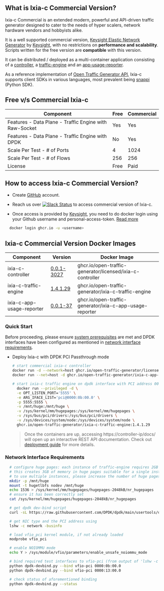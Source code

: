 ## What is Ixia-c Commercial Version?

Ixia-c Commercial is an extended modern, powerful and API-driven traffic generator designed to cater to the needs of hyper scalers, network hardware vendors and hobbyists alike.

It is a well supported commercial version, [Keysight Elastic Network Generator](https://www.keysight.com/us/en/products/network-test/protocol-load-test/keysight-elastic-network-generator.html) by [Keysight](https://www.keysight.com), with no restrictions on **performance and scalability**. Scripts written for the free version are **compatible** with this version.

It can be distributed / deployed as a multi-container application consisting of a [controller](https://github.com/orgs/open-traffic-generator/packages/container/package/licensed%2Fixia-c-controller), a [traffic-engine](https://github.com/orgs/open-traffic-generator/packages/container/package/ixia-c-traffic-engine) and an [app-usage-reporter](https://github.com/orgs/open-traffic-generator/packages/container/package/ixia-c-app-usage-reporter).

As a reference implementation of [Open Traffic Generator API](https://github.com/open-traffic-generator/models), Ixia-c supports client SDKs in various languages, most prevalent being [snappi](https://pypi.org/project/snappi/) (Python SDK).

## Free v/s Commercial Ixia-c

| Component                                               | Free               | Commercial         |
|---------------------------------------------------------|--------------------|--------------------|
| Features - Data Plane - Traffic Engine with Raw-Socket  |        Yes         |      Yes           |
| Features - Data Plane - Traffic Engine with DPDK        |        No          |      Yes           |
| Scale Per Test - # of Ports                             |        4           |      1024          |
| Scale Per Test - # of Flows                             |        256         |      256           |
| License                                                 |        Free        |      Paid          |


## How to access Ixia-c Commercial Version?

* Create [GitHub](https://github.com/) account.

*  Reach us over <a href="docs/support.md"><img alt="Slack Status" src="https://img.shields.io/badge/slack-support-blue?logo=slack"></a> to access commercial version of Ixia-c.

* Once access is provided by [Keysight](https://www.keysight.com), you need to do docker login using your Github username and personal-access-token. [Read more](https://docs.github.com/en/authentication/keeping-your-account-and-data-secure/creating-a-personal-access-token)

```bash
  docker login ghcr.io -u <username>
```

## Ixia-c Commercial Version Docker Images

| Component                     | Version                                                                     | Docker Image      |
|-------------------------------|-----------------------------------------------------------------------------|-------------------|
| ixia-c-controller             | [0.0.1-3027](https://github.com/orgs/open-traffic-generator/packages/container/package/licensed%2Fixia-c-controller)       | ghcr.io/open-traffic-generator/licensed/ixia-c-controller   |
| ixia-c-traffic-engine         | [1.4.1.29](https://github.com/orgs/open-traffic-generator/packages/container/package/ixia-c-traffic-engine)     | ghcr.io/open-traffic-generator/ixia-c-traffic-engine      |
| ixia-c-app-usage-reporter     | [0.0.1-37](https://github.com/orgs/open-traffic-generator/packages/container/package/ixia-c-app-usage-reporter) | ghcr.io/open-traffic-generator/ixia-c-app-usage-reporter     |


### Quick Start

Before proceeding, please ensure [system prerequisites](docs/prerequisites.md) are met and DPDK interfaces have been configured as mentioned in [network interface requirements](#network-interface-requirement).

* Deploy Ixia-c with DPDK PCI Passthrough mode

  ```bash
  # start commercial ixia-c controller
  docker run -d --network=host ghcr.io/open-traffic-generator/licensed/ixia-c-controller:0.0.1-3027 --accept-eula
  docker run --net=host -d ghcr.io/open-traffic-generator/ixia-c-app-usage-reporter:0.0.1-37

  # start ixia-c traffic engine on dpdk interface with PCI address 0000:0b:00.0, on TCP port 5555
    docker run --privileged -d \
    -e OPT_LISTEN_PORT='5555' \
    -e ARG_IFACE_LIST='pci@0000:0b:00.0' \
    -p 5555:5555 \
    -v /mnt/huge:/mnt/huge \
    -v /sys/kernel/mm/hugepages:/sys/kernel/mm/hugepages \
    -v /sys/bus/pci/drivers:/sys/bus/pci/drivers \
    -v /sys/devices/system/node:/sys/devices/system/node \
    ghcr.io/open-traffic-generator/ixia-c-traffic-engine:1.4.1.29

  ```

  > Once the containers are up, accessing https://controller-ip/docs/ will open up an interactive REST API documentation. Check out [deployment guide](docs/deployments.md) for more details.

### Network Interface Requirements

``` bash
  # configure huge pages: each instance of traffic-engine requires 2GB of memory in huge pages;
  # this creates 3GB of memory in huge pages suitable for a single instance of traffic-engine.
  # to use multiple instances, please increase the number of huge pages accordingly.
  mkdir -p /mnt/huge
  mount -t hugetlbfs nodev /mnt/huge
  echo 1536 > /sys/kernel/mm/hugepages/hugepages-2048kB/nr_hugepages
  # ensure it has been correctly set
  cat /sys/kernel/mm/hugepages/hugepages-2048kB/nr_hugepages

  # get dpdk dev-bind script
  curl -sL https://raw.githubusercontent.com/DPDK/dpdk/main/usertools/dpdk-devbind.py --output dpdk-devbind.py

  # get NIC type and the PCI address using
  lshw -c network -businfo

  # load vfio_pci kernel module, if not already loaded
  modprobe vfio_pci

  # enable NOIOMMU mode
  echo Y > /sys/module/vfio/parameters/enable_unsafe_noiommu_mode

  # bind required test interfaces to vfio-pci (from output of 'lshw -c network -businfo')
  python dpdk-devbind.py --bind vfio-pci 0000:0b:00.0
  python dpdk-devbind.py --bind vfio-pci 0000:13:00.0

  # check status of aforementioned binding
  python dpdk-devbind.py --status
```


